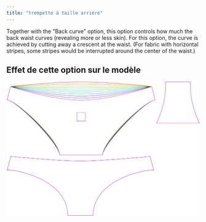 ```yaml
---
title: "trempette à taille arrière"
---
```


Together with the "Back curve" option, this option controls how much the back waist curves (revealing more or less skin). For this option, the curve is achieved by cutting away a crescent at the waist. (For fabric with horizontal stripes, some stripes would be interrupted around the center of the waist.)

## Effet de cette option sur le modèle

![Cette image montre l'effet de cette option en superposant plusieurs variantes qui ont une valeur différente pour cette option](unice_backdip_sample.svg "Effet de cette option sur le modèle")
